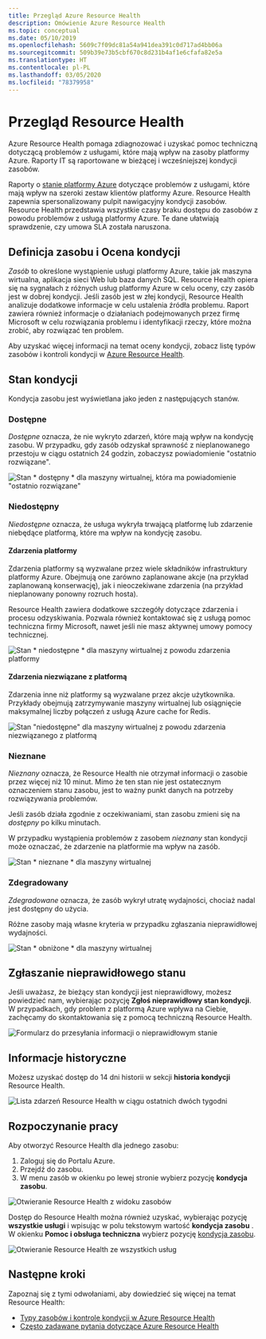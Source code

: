 ```yaml
---
title: Przegląd Azure Resource Health
description: Omówienie Azure Resource Health
ms.topic: conceptual
ms.date: 05/10/2019
ms.openlocfilehash: 5609c7f09dc81a54a941dea391c0d717ad4bb06a
ms.sourcegitcommit: 509b39e73b5cbf670c8d231b4af1e6cfafa82e5a
ms.translationtype: HT
ms.contentlocale: pl-PL
ms.lasthandoff: 03/05/2020
ms.locfileid: "78379958"
---
```

# <a name="resource-health-overview"></a>Przegląd Resource Health
 
Azure Resource Health pomaga zdiagnozować i uzyskać pomoc techniczną dotyczącą problemów z usługami, które mają wpływ na zasoby platformy Azure. Raporty IT są raportowane w bieżącej i wcześniejszej kondycji zasobów.

Raporty o [stanie platformy Azure](https://status.azure.com) dotyczące problemów z usługami, które mają wpływ na szeroki zestaw klientów platformy Azure. Resource Health zapewnia spersonalizowany pulpit nawigacyjny kondycji zasobów. Resource Health przedstawia wszystkie czasy braku dostępu do zasobów z powodu problemów z usługą platformy Azure. Te dane ułatwiają sprawdzenie, czy umowa SLA została naruszona.

## <a name="resource-definition-and-health-assessment"></a>Definicja zasobu i Ocena kondycji

*Zasób* to określone wystąpienie usługi platformy Azure, takie jak maszyna wirtualna, aplikacja sieci Web lub baza danych SQL. Resource Health opiera się na sygnałach z różnych usług platformy Azure w celu oceny, czy zasób jest w dobrej kondycji. Jeśli zasób jest w złej kondycji, Resource Health analizuje dodatkowe informacje w celu ustalenia źródła problemu. Raport zawiera również informacje o działaniach podejmowanych przez firmę Microsoft w celu rozwiązania problemu i identyfikacji rzeczy, które można zrobić, aby rozwiązać ten problem.

Aby uzyskać więcej informacji na temat oceny kondycji, zobacz listę typów zasobów i kontroli kondycji w [Azure Resource Health](resource-health-checks-resource-types.md).

## <a name="health-status"></a>Stan kondycji

Kondycja zasobu jest wyświetlana jako jeden z następujących stanów.

### <a name="available"></a>Dostępne

*Dostępne* oznacza, że nie wykryto zdarzeń, które mają wpływ na kondycję zasobu. W przypadku, gdy zasób odzyskał sprawność z nieplanowanego przestoju w ciągu ostatnich 24 godzin, zobaczysz powiadomienie "ostatnio rozwiązane".

![Stan * dostępny * dla maszyny wirtualnej, która ma powiadomienie "ostatnio rozwiązane"](./media/resource-health-overview/Available.png)

### <a name="unavailable"></a>Niedostępny

*Niedostępne* oznacza, że usługa wykryła trwającą platformę lub zdarzenie niebędące platformą, które ma wpływ na kondycję zasobu.

#### <a name="platform-events"></a>Zdarzenia platformy

Zdarzenia platformy są wyzwalane przez wiele składników infrastruktury platformy Azure. Obejmują one zarówno zaplanowane akcje (na przykład zaplanowaną konserwację), jak i nieoczekiwane zdarzenia (na przykład nieplanowany ponowny rozruch hosta).

Resource Health zawiera dodatkowe szczegóły dotyczące zdarzenia i procesu odzyskiwania. Pozwala również kontaktować się z usługą pomoc techniczna firmy Microsoft, nawet jeśli nie masz aktywnej umowy pomocy technicznej.

![Stan * niedostępne * dla maszyny wirtualnej z powodu zdarzenia platformy](./media/resource-health-overview/Unavailable.png)

#### <a name="non-platform-events"></a>Zdarzenia niezwiązane z platformą

Zdarzenia inne niż platformy są wyzwalane przez akcje użytkownika. Przykłady obejmują zatrzymywanie maszyny wirtualnej lub osiągnięcie maksymalnej liczby połączeń z usługą Azure cache for Redis.

![Stan "niedostępne" dla maszyny wirtualnej z powodu zdarzenia niezwiązanego z platformą](./media/resource-health-overview/Unavailable_NonPlatform.png)

### <a name="unknown"></a>Nieznane

*Nieznany* oznacza, że Resource Health nie otrzymał informacji o zasobie przez więcej niż 10 minut. Mimo że ten stan nie jest ostatecznym oznaczeniem stanu zasobu, jest to ważny punkt danych na potrzeby rozwiązywania problemów.

Jeśli zasób działa zgodnie z oczekiwaniami, stan zasobu zmieni się na *dostępny* po kilku minutach.

W przypadku wystąpienia problemów z zasobem *nieznany* stan kondycji może oznaczać, że zdarzenie na platformie ma wpływ na zasób.

![Stan * nieznane * dla maszyny wirtualnej](./media/resource-health-overview/Unknown.png)

### <a name="degraded"></a>Zdegradowany

*Zdegradowane* oznacza, że zasób wykrył utratę wydajności, chociaż nadal jest dostępny do użycia.

Różne zasoby mają własne kryteria w przypadku zgłaszania nieprawidłowej wydajności.

![Stan * obniżone * dla maszyny wirtualnej](./media/resource-health-overview/degraded.png)

## <a name="reporting-an-incorrect-status"></a>Zgłaszanie nieprawidłowego stanu

Jeśli uważasz, że bieżący stan kondycji jest nieprawidłowy, możesz powiedzieć nam, wybierając pozycję **Zgłoś nieprawidłowy stan kondycji**. W przypadkach, gdy problem z platformą Azure wpływa na Ciebie, zachęcamy do skontaktowania się z pomocą techniczną Resource Health.

![Formularz do przesyłania informacji o nieprawidłowym stanie](./media/resource-health-overview/incorrect-status.png)

## <a name="history-information"></a>Informacje historyczne

Możesz uzyskać dostęp do 14 dni historii w sekcji **historia kondycji** Resource Health.

![Lista zdarzeń Resource Health w ciągu ostatnich dwóch tygodni](./media/resource-health-overview/history-blade.png)

## <a name="get-started"></a>Rozpoczynanie pracy

Aby otworzyć Resource Health dla jednego zasobu:

1. Zaloguj się do Portalu Azure.
2. Przejdź do zasobu.
3. W menu zasób w okienku po lewej stronie wybierz pozycję **kondycja zasobu**.

![Otwieranie Resource Health z widoku zasobów](./media/resource-health-overview/from-resource-blade.png)

Dostęp do Resource Health można również uzyskać, wybierając pozycję **wszystkie usługi** i wpisując w polu tekstowym wartość **kondycja zasobu** . W okienku **Pomoc i obsługa techniczna** wybierz pozycję [kondycja zasobu](https://ms.portal.azure.com/#blade/Microsoft_Azure_Monitoring/AzureMonitoringBrowseBlade/resourceHealth).

![Otwieranie Resource Health ze wszystkich usług](./media/resource-health-overview/FromOtherServices.png)

## <a name="next-steps"></a>Następne kroki

Zapoznaj się z tymi odwołaniami, aby dowiedzieć się więcej na temat Resource Health:
-  [Typy zasobów i kontrole kondycji w Azure Resource Health](resource-health-checks-resource-types.md)
-  [Często zadawane pytania dotyczące Azure Resource Health](resource-health-faq.md)
